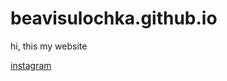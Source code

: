 # beavisulochka.github.io
hi, this my website

[instagram](https://www.instagram.com/beavisulochka/)

